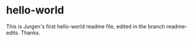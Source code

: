 # hello-world
This is Jurgen's first hello-world readme file, edited in the branch readme-edits.
Thanks.
